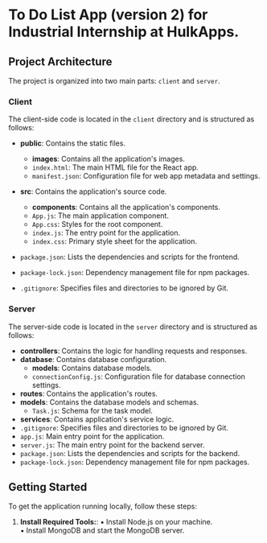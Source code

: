 # To Do List App (version 2) for Industrial Internship at HulkApps.

## Project Architecture

The project is organized into two main parts: `client` and `server`.

### Client

The client-side code is located in the `client` directory and is structured as follows:

- **public**: Contains the static files.
  - **images**: Contains all the application's images.
  - `index.html`: The main HTML file for the React app.
  - `manifest.json`: Configuration file for web app metadata and settings.
  
- **src**: Contains the application's source code.
  - **components**: Contains all the application's components.
  - `App.js`: The main application component.
  - `App.css`: Styles for the root component.
  - `index.js`: The entry point for the application.
  - `index.css`: Primary style sheet for the application.
- `package.json`: Lists the dependencies and scripts for the frontend.
- `package-lock.json`:  Dependency management file for npm packages.
- `.gitignore`: Specifies files and directories to be ignored by Git.

### Server

The server-side code is located in the `server` directory and is structured as follows:

- **controllers**: Contains the logic for handling requests and responses.
- **database**: Contains database configuration.
  - **models**: Contains database models.
  - `connectionConfig.js`: Configuration file for database connection settings.
- **routes**: Contains the application's routes.
- **models**: Contains the database models and schemas.
  - `Task.js`: Schema for the task model.
- **services**: Contains application's service logic.
- `.gitignore`: Specifies files and directories to be ignored by Git.
- `app.js`: Main entry point for the application.
- `server.js`: The main entry point for the backend server.
- `package.json`: Lists the dependencies and scripts for the backend.
- `package-lock.json`:  Dependency management file for npm packages.

## Getting Started

To get the application running locally, follow these steps:

1. **Install Required Tools:**:
   ▪︎ Install Node.js on your machine.  
   ▪︎ Install MongoDB and start the MongoDB server.  

